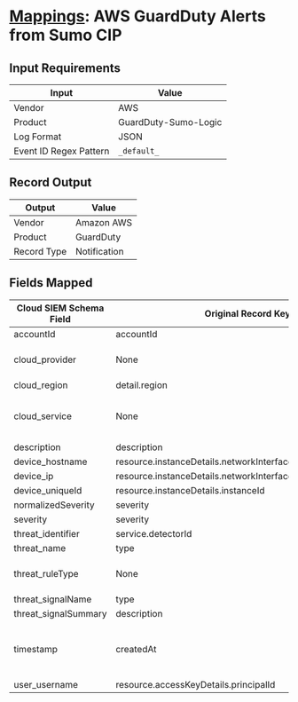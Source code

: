 # [Mappings](README.md): AWS GuardDuty Alerts from Sumo CIP

## Input Requirements

|Input|Value|
|-----|-----|
|Vendor|AWS|
|Product|GuardDuty-Sumo-Logic|
|Log Format|JSON|
|Event ID Regex Pattern|`_default_`|

## Record Output

|Output|Value|
|------|-----|
|Vendor|Amazon AWS|
|Product|GuardDuty|
|Record Type|Notification|

## Fields Mapped

|Cloud SIEM Schema Field|Original Record Key|Notes|
|-----------------------|-------------------|-----|
|accountId|accountId||
|cloud_provider|None|The static text `AWS` is populated in this schema field.|
|cloud_region|detail.region||
|cloud_service|None|The static text `GuardDuty` is populated in this schema field.|
|description|description||
|device_hostname|resource.instanceDetails.networkInterfaces.1.privateDnsName||
|device_ip|resource.instanceDetails.networkInterfaces.1.privateIpAddress||
|device_uniqueId|resource.instanceDetails.instanceId||
|normalizedSeverity|severity||
|severity|severity||
|threat_identifier|service.detectorId||
|threat_name|type||
|threat_ruleType|None|The static text `direct` is populated in this schema field.|
|threat_signalName|type||
|threat_signalSummary|description||
|timestamp|createdAt|We expect the orginal record value of `createdAt` is in the format `yyyy-MM-dd'T'HH:mm:ss.SSS'Z'`|
|user_username|resource.accessKeyDetails.principalId||

